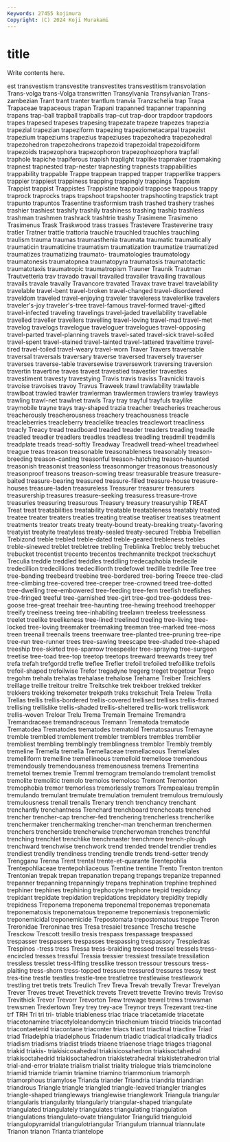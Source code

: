 ```yaml
---
Keywords: 27455 kojimura
Copyright: (C) 2024 Koji Murakami
---
```


# title

Write contents here.



est transvestism transvestite transvestites transvestitism transvolation Trans-volga
trans-Volga transwritten Transylvania Transylvanian Trans-zambezian Trant trant tranter trantlum tranvia
Tranzschelia trap Trapa Trapaceae trapaceous trapan Trapani trapanned trapanner trapanning
trapans trap-ball trapball trapballs trap-cut trap-door trapdoor trapdoors trapes trapesed
trapeses trapesing trapezate trapeze trapezes trapezia trapezial trapezian trapeziform trapezing
trapeziometacarpal trapezist trapezium trapeziums trapezius trapeziuses trapezohedra trapezohedral trapezohedron trapezohedrons
trapezoid trapezoidal trapezoidiform trapezoids trapezophora trapezophoron trapezophozophora trapfall traphole trapiche
trapiferous trapish traplight traplike trapmaker trapmaking trapnest trapnested trap-nester trapnesting
trapnests trappabilities trappability trappable Trappe trappean trapped trapper trapperlike trappers
trappier trappiest trappiness trapping trappingly trappings Trappism Trappist trappist Trappistes
Trappistine trappoid trappose trappous trappy traprock traprocks traps trapshoot trapshooter
trapshooting trapstick trapt trapunto trapuntos Trasentine trasformism trash trashed trashery
trashes trashier trashiest trashify trashily trashiness trashing traship trashless trashman
trashmen trashrack trashtrie trashy Trasimene Trasimeno Trasimenus Trask Traskwood trass
trasses Trastevere Trasteverine trasy tratler Tratner trattle trattoria trauchle trauchled
trauchles trauchling traulism trauma traumas traumasthenia traumata traumatic traumatically traumaticin
traumaticine traumatism traumatization traumatize traumatized traumatizes traumatizing traumato- traumatologies traumatology
traumatonesis traumatopnea traumatopyra traumatosis traumatotactic traumatotaxis traumatropic traumatropism Trauner Traunik
Trautman Trautvetteria trav travado travail travailed travailer travailing travailous travails
travale travally Travancore travated Travax trave travel travelability travelable travel-bent
travel-broken travel-changed travel-disordered traveldom traveled travel-enjoying traveler traveleress travelerlike travelers
traveler's-joy traveler's-tree travel-famous travel-formed travel-gifted travel-infected traveling travelings travel-jaded travellability
travellable travelled traveller travellers travelling travel-loving travel-mad travel-met travelog travelogs
travelogue traveloguer travelogues travel-opposing travel-parted travel-planning travels travel-sated travel-sick travel-soiled
travel-spent travel-stained travel-tainted travel-tattered traveltime travel-tired travel-toiled travel-weary travel-worn Traver
Travers traversable traversal traversals traversary traverse traversed traversely traverser traverses
traverse-table traversewise traversework traversing traversion travertin travertine traves travest travestied
travestier travesties travestiment travesty travestying Travis travis traviss Travnicki travois
travoise travoises travoy Travus Traweek trawl trawlability trawlable trawlboat trawled
trawler trawlerman trawlermen trawlers trawley trawleys trawling trawl-net trawlnet trawls
Tray tray trayful trayfuls traylike traymobile trayne trays tray-shaped trazia
treacher treacheries treacherous treacherously treacherousness treachery treachousness treacle treacleberries treacleberry
treaclelike treacles treaclewort treacliness treacly Treacy tread treadboard treaded treader
treaders treading treadle treadled treadler treadlers treadles treadless treadling treadmill
treadmills treadplate treads tread-softly Treadway Treadwell tread-wheel treadwheel treague treas
treason treasonable treasonableness treasonably treason-breeding treason-canting treasonful treason-hatching treason-haunted treasonish
treasonist treasonless treasonmonger treasonous treasonously treasonproof treasons treason-sowing treasr treasurable
treasure treasure-baited treasure-bearing treasured treasure-filled treasure-house treasure-houses treasure-laden treasureless Treasurer
treasurer treasurers treasurership treasures treasure-seeking treasuress treasure-trove treasuries treasuring treasurous
Treasury treasury treasuryship TREAT Treat treat treatabilities treatability treatable treatableness
treatably treated treatee treater treaters treaties treating treatise treatiser treatises
treatment treatments treator treats treaty treaty-bound treaty-breaking treaty-favoring treatyist treatyite
treatyless treaty-sealed treaty-secured Trebbia Trebellian Trebizond treble trebled treble-dated treble-geared
trebleness trebles treble-sinewed treblet trebletree trebling Treblinka Trebloc trebly trebuchet
trebucket trecentist trecento trecentos trechmannite treckpot treckschuyt Treculia treddle treddled
treddles treddling tredecaphobia tredecile tredecillion tredecillions tredecillionth tredefowel tredille tredrille
Tree tree tree-banding treebeard treebine tree-bordered tree-boring Treece tree-clad tree-climbing
tree-covered tree-creeper tree-crowned treed tree-dotted tree-dwelling tree-embowered tree-feeding tree-fern treefish
treefishes tree-fringed treeful tree-garnished tree-girt tree-god tree-goddess tree-goose tree-great treehair
tree-haunting tree-hewing treehood treehopper treeify treeiness treeing tree-inhabiting treelawn treeless
treelessness treelet treelike treelikeness tree-lined treelined treeling tree-living tree-locked tree-loving
treemaker treemaking treeman tree-marked tree-moss treen treenail treenails treens treenware
tree-planted tree-pruning tree-ripe tree-run tree-runner trees tree-sawing treescape tree-shaded tree-shaped
treeship tree-skirted tree-sparrow treespeeler tree-spraying tree-surgeon treetise tree-toad tree-top treetop
treetops treeward treewards treey tref trefa trefah trefgordd trefle treflee
Trefler trefoil trefoiled trefoillike trefoils trefoil-shaped trefoilwise Trefor tregadyne tregerg
treget tregetour Trego tregohm trehala trehalas trehalase trehalose Treharne Treiber
Treichlers treillage treille treitour treitre Treitschke trek trekboer trekked trekker
trekkers trekking trekometer trekpath treks trekschuit Trela Trelew Trella Trellas
trellis trellis-bordered trellis-covered trellised trellises trellis-framed trellising trellislike trellis-shaded trellis-sheltered
trellis-work trelliswork trellis-woven Treloar Trelu Trema Tremain Tremaine Tremandra Tremandraceae
tremandraceous Tremann Trematoda trematode Trematodea Trematodes trematodes trematoid Trematosaurus Tremayne
tremble trembled tremblement trembler tremblers trembles tremblier trembliest trembling tremblingly
tremblingness tremblor Trembly trembly tremeline Tremella tremella Tremellaceae tremellaceous Tremellales
tremelliform tremelline tremellineous tremelloid tremellose tremendous tremendously tremendousness tremenousness tremens
Trementina tremetol tremex tremie Tremml tremogram tremolando tremolant tremolist tremolite
tremolitic tremolo tremolos tremoloso Tremont Tremonton tremophobia tremor tremorless tremorlessly
tremors Trempealeau tremplin tremulando tremulant tremulate tremulation tremulent tremulous tremulously
tremulousness trenail trenails Trenary trench trenchancy trenchant trenchantly trenchantness Trenchard
trenchboard trenchcoats trenched trencher trencher-cap trencher-fed trenchering trencherless trencherlike trenchermaker
trenchermaking trencher-man trencherman trenchermen trenchers trencherside trencherwise trencherwoman trenches trenchful
trenching trenchlet trenchlike trenchmaster trenchmore trench-plough trenchward trenchwise trenchwork trend
trended trendel trendier trendies trendiest trendily trendiness trending trendle trends
trend-setter trendy Trengganu Trenna Trent trental trente-et-quarante Trentepohlia Trentepohliaceae trentepohliaceous
Trentine trentine Trento Trenton trenton Trentonian trepak trepan trepanation trepang
trepangs trepanize trepanned trepanner trepanning trepanningly trepans trephination trephine trephined
trephiner trephines trephining trephocyte trephone trepid trepidancy trepidant trepidate trepidation
trepidations trepidatory trepidity trepidly trepidness Treponema treponema treponemal treponemas treponemata
treponematosis treponematous treponeme treponemiasis treponemiatic treponemicidal treponemicide Trepostomata trepostomatous treppe
Treron Treronidae Treroninae tres Tresa tresaiel tresance Trescha tresche Tresckow
Trescott tresillo tresis trespass trespassage trespassed trespasser trespassers trespasses trespassing
trespassory Trespiedras Trespinos -tress tress Tressa tress-braiding tressed tressel tressels
tress-encircled tresses tressful Tressia tressier tressiest tressilate tressilation tressless tresslet
tress-lifting tresslike tresson tressour tressours tress-plaiting tress-shorn tress-topped tressure tressured
tressures tressy trest tres-tine trestle trestles trestle-tree trestletree trestlewise trestlework
trestling tret tretis trets Treulich Trev Treva Trevah trevally Trevar
Trevelyan Trever Treves trevet Trevethick trevets Trevett trevette Trevino trevis
Treviso Trevithick Trevor Trevorr Trevorton Trew trewage trewel trews trewsman
trewsmen Trexlertown Trey trey trey-ace Treynor treys Trezevant trez-tine trf
TRH Tri tri tri- triable triableness triac triace triacetamide triacetate
triacetonamine triacetyloleandomycin triachenium triacid triacids triacontad triacontaeterid triacontane triaconter triacs
triact triactinal triactine Triad triad Triadelphia triadelphous Triadenum triadic triadical
triadically triadics triadism triadisms triadist triads triaene triaenose triage triages
triagonal triakid triakis- triakisicosahedral triakisicosahedron triakisoctahedral triakisoctahedrid triakisoctahedron triakistetrahedral triakistetrahedron
trial trial-and-error trialate trialism trialist triality trialogue trials triamcinolone triamid
triamide triamin triamine triamino triammonium triamorph triamorphous triamylose Trianda triander
Triandria triandria triandrian triandrous Triangle triangle triangled triangle-leaved triangler triangles
triangle-shaped triangleways trianglewise trianglework Triangula triangular triangularis triangularity triangularly triangular-shaped
triangulate triangulated triangulately triangulates triangulating triangulation triangulations triangulato-ovate triangulator Triangulid
trianguloid triangulopyramidal triangulotriangular Triangulum triannual triannulate Trianon trianon Trianta triantelope
